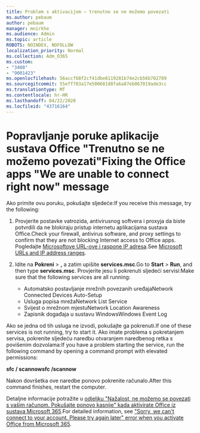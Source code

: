 ```yaml
---
title: Problem s aktivacijom – trenutno se ne možemo povezati
ms.author: pebaum
author: pebaum
manager: mnirkhe
ms.audience: Admin
ms.topic: article
ROBOTS: NOINDEX, NOFOLLOW
localization_priority: Normal
ms.collection: Adm_O365
ms.custom:
- "3408"
- "9001423"
ms.openlocfilehash: 56accf68f2cf41dbe6119281b74e2cb56b702789
ms.sourcegitcommit: 55eff703a17e500681d8fa6a87eb067019ade3cc
ms.translationtype: MT
ms.contentlocale: hr-HR
ms.lasthandoff: 04/22/2020
ms.locfileid: "43716164"
---
```

# <a name="fixing-the-office-apps-we-are-unable-to-connect-right-now-message"></a><span data-ttu-id="826af-102">Popravljanje poruke aplikacije sustava Office "Trenutno se ne možemo povezati"</span><span class="sxs-lookup"><span data-stu-id="826af-102">Fixing the Office apps "We are unable to connect right now" message</span></span>

<span data-ttu-id="826af-103">Ako primite ovu poruku, pokušajte sljedeće:</span><span class="sxs-lookup"><span data-stu-id="826af-103">If you receive this message, try the following:</span></span>

1. <span data-ttu-id="826af-104">Provjerite postavke vatrozida, antivirusnog softvera i proxyja da biste potvrdili da ne blokiraju pristup internetu aplikacijama sustava Office.</span><span class="sxs-lookup"><span data-stu-id="826af-104">Check your firewall, antivirus software, and proxy settings to confirm that they are not blocking Internet access to Office apps.</span></span> <span data-ttu-id="826af-105">Pogledajte [Microsoftove URL-ove i raspone IP adresa](https://docs.microsoft.com/office365/enterprise/urls-and-ip-address-ranges).</span><span class="sxs-lookup"><span data-stu-id="826af-105">See [Microsoft URLs and IP address ranges](https://docs.microsoft.com/office365/enterprise/urls-and-ip-address-ranges).</span></span>

2. <span data-ttu-id="826af-106">Idite na **Pokreni** > **,** a zatim upišite **services.msc**.</span><span class="sxs-lookup"><span data-stu-id="826af-106">Go to **Start** > **Run**, and then type **services.msc**.</span></span> <span data-ttu-id="826af-107">Provjerite jesu li pokrenuti sljedeći servisi:</span><span class="sxs-lookup"><span data-stu-id="826af-107">Make sure that the following services are all running:</span></span>
    - <span data-ttu-id="826af-108">Automatsko postavljanje mrežnih povezanih uređaja</span><span class="sxs-lookup"><span data-stu-id="826af-108">Network Connected Devices Auto-Setup</span></span>
    - <span data-ttu-id="826af-109">Usluga popisa mreža</span><span class="sxs-lookup"><span data-stu-id="826af-109">Network List Service</span></span>
    - <span data-ttu-id="826af-110">Svijest o mrežnom mjestu</span><span class="sxs-lookup"><span data-stu-id="826af-110">Network Location Awareness</span></span>
    - <span data-ttu-id="826af-111">Zapisnik događaja u sustavu Windows</span><span class="sxs-lookup"><span data-stu-id="826af-111">Windows Event Log</span></span>

<span data-ttu-id="826af-112">Ako se jedna od tih usluga ne izvodi, pokušajte ga pokrenuti.</span><span class="sxs-lookup"><span data-stu-id="826af-112">If one of these services is not running, try to start it.</span></span> <span data-ttu-id="826af-113">Ako imate problema s pokretanjem servisa, pokrenite sljedeću naredbu otvaranjem naredbenog retka s povišenim dozvolama:</span><span class="sxs-lookup"><span data-stu-id="826af-113">If you have a problem starting the service, run the following command by opening a command prompt with elevated permissions:</span></span>

<span data-ttu-id="826af-114">**sfc / scannow**</span><span class="sxs-lookup"><span data-stu-id="826af-114">**sfc /scannow**</span></span>

<span data-ttu-id="826af-115">Nakon dovršetka ove naredbe ponovo pokrenite računalo.</span><span class="sxs-lookup"><span data-stu-id="826af-115">After this command finishes, restart the computer.</span></span>

<span data-ttu-id="826af-116">Detaljne informacije potražite u [odjeljku "Nažalost, ne možemo se povezati s vašim računom. Pokušajte ponovo kasnije" kada aktivirate Office iz sustava Microsoft 365](https://docs.microsoft.com/office/troubleshoot/activation-installation/issue-when-activate-office-from-office-365).</span><span class="sxs-lookup"><span data-stu-id="826af-116">For detailed information, see ["Sorry, we can't connect to your account. Please try again later" error when you activate Office from Microsoft 365](https://docs.microsoft.com/office/troubleshoot/activation-installation/issue-when-activate-office-from-office-365).</span></span>